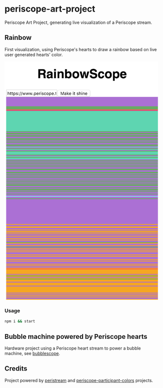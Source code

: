 # periscope-art-project

Periscope Art Project, generating live visualization of a Periscope stream.

## Rainbow

First visualization, using Periscope's hearts to draw a rainbow based on live user generated hearts' color.

![rainbow-screenshot](./rainbow/screenshot.png)

### Usage

```bash
npm i && start
```

## Bubble machine powered by Periscope hearts

Hardware project using a Periscope heart stream to power a bubble machine, see [bubblescope](https://github.com/vjo/bubblescope/).

## Credits

Project powered by [peristream](https://github.com/ArnaudRinquin/peristream) and [periscope-participant-colors](https://github.com/vjo/periscope-participant-colors) projects.
